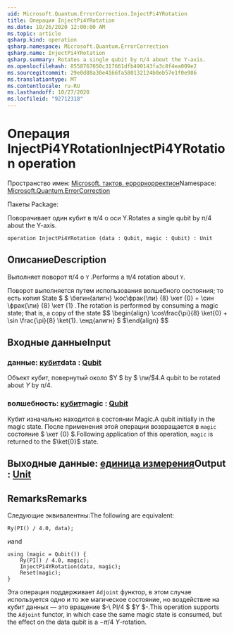 ```yaml
---
uid: Microsoft.Quantum.ErrorCorrection.InjectPi4YRotation
title: Операция InjectPi4YRotation
ms.date: 10/26/2020 12:00:00 AM
ms.topic: article
qsharp.kind: operation
qsharp.namespace: Microsoft.Quantum.ErrorCorrection
qsharp.name: InjectPi4YRotation
qsharp.summary: Rotates a single qubit by π/4 about the Y-axis.
ms.openlocfilehash: 8558767050c317661dfb490143fa3c8f4ea009e2
ms.sourcegitcommit: 29e0d88a30e4166fa580132124b0eb57e1f0e986
ms.translationtype: MT
ms.contentlocale: ru-RU
ms.lasthandoff: 10/27/2020
ms.locfileid: "92712318"
---
```

# <a name="injectpi4yrotation-operation"></a><span data-ttu-id="6464c-102">Операция InjectPi4YRotation</span><span class="sxs-lookup"><span data-stu-id="6464c-102">InjectPi4YRotation operation</span></span>

<span data-ttu-id="6464c-103">Пространство имен: [Microsoft. тактов. ерроркорректион](xref:Microsoft.Quantum.ErrorCorrection)</span><span class="sxs-lookup"><span data-stu-id="6464c-103">Namespace: [Microsoft.Quantum.ErrorCorrection](xref:Microsoft.Quantum.ErrorCorrection)</span></span>

<span data-ttu-id="6464c-104">Пакеты [](https://nuget.org/packages/)</span><span class="sxs-lookup"><span data-stu-id="6464c-104">Package: [](https://nuget.org/packages/)</span></span>


<span data-ttu-id="6464c-105">Поворачивает один кубит в π/4 о оси Y.</span><span class="sxs-lookup"><span data-stu-id="6464c-105">Rotates a single qubit by π/4 about the Y-axis.</span></span>

```qsharp
operation InjectPi4YRotation (data : Qubit, magic : Qubit) : Unit
```


## <a name="description"></a><span data-ttu-id="6464c-106">Описание</span><span class="sxs-lookup"><span data-stu-id="6464c-106">Description</span></span>

<span data-ttu-id="6464c-107">Выполняет поворот π/4 о `Y` .</span><span class="sxs-lookup"><span data-stu-id="6464c-107">Performs a π/4 rotation about `Y`.</span></span>

<span data-ttu-id="6464c-108">Поворот выполняется путем использования волшебного состояния; то есть копия State $ $ \бегин{алигн} \кос\фрак{\пи} {8} \кет {0} + \син \фрак{\пи} {8} \кет {1} .</span><span class="sxs-lookup"><span data-stu-id="6464c-108">The rotation is performed by consuming a magic state; that is, a copy of the state $$ \begin{align} \cos\frac{\pi}{8} \ket{0} + \sin \frac{\pi}{8} \ket{1}.</span></span>
<span data-ttu-id="6464c-109">\енд{алигн} $ $</span><span class="sxs-lookup"><span data-stu-id="6464c-109">\end{align} $$</span></span>

## <a name="input"></a><span data-ttu-id="6464c-110">Входные данные</span><span class="sxs-lookup"><span data-stu-id="6464c-110">Input</span></span>

### <a name="data--qubit"></a><span data-ttu-id="6464c-111">данные: [кубит](xref:microsoft.quantum.lang-ref.qubit)</span><span class="sxs-lookup"><span data-stu-id="6464c-111">data : [Qubit](xref:microsoft.quantum.lang-ref.qubit)</span></span>

<span data-ttu-id="6464c-112">Объект кубит, повернутый около $Y $ by $ \пи/$4.</span><span class="sxs-lookup"><span data-stu-id="6464c-112">A qubit to be rotated about $Y$ by $\pi / 4$.</span></span>


### <a name="magic--qubit"></a><span data-ttu-id="6464c-113">волшебность: [кубит](xref:microsoft.quantum.lang-ref.qubit)</span><span class="sxs-lookup"><span data-stu-id="6464c-113">magic : [Qubit](xref:microsoft.quantum.lang-ref.qubit)</span></span>

<span data-ttu-id="6464c-114">Кубит изначально находится в состоянии Magic.</span><span class="sxs-lookup"><span data-stu-id="6464c-114">A qubit initially in the magic state.</span></span> <span data-ttu-id="6464c-115">После применения этой операции возвращается в `magic` состояние $ \кет {0} $.</span><span class="sxs-lookup"><span data-stu-id="6464c-115">Following application of this operation, `magic` is returned to the $\ket{0}$ state.</span></span>



## <a name="output--unit"></a><span data-ttu-id="6464c-116">Выходные данные: [единица измерения](xref:microsoft.quantum.lang-ref.unit)</span><span class="sxs-lookup"><span data-stu-id="6464c-116">Output : [Unit](xref:microsoft.quantum.lang-ref.unit)</span></span>



## <a name="remarks"></a><span data-ttu-id="6464c-117">Remarks</span><span class="sxs-lookup"><span data-stu-id="6464c-117">Remarks</span></span>

<span data-ttu-id="6464c-118">Следующие эквивалентны:</span><span class="sxs-lookup"><span data-stu-id="6464c-118">The following are equivalent:</span></span>

```qsharp
Ry(PI() / 4.0, data);
```

<span data-ttu-id="6464c-119">и</span><span class="sxs-lookup"><span data-stu-id="6464c-119">and</span></span>

```qsharp
using (magic = Qubit()) {
    Ry(PI() / 4.0, magic);
    InjectPi4YRotation(data, magic);
    Reset(magic);
}
```

<span data-ttu-id="6464c-120">Эта операция поддерживает `Adjoint` функтор, в этом случае используется одно и то же магическое состояние, но воздействие на кубит данных — это вращение $-\ PI/4 $ $Y $-.</span><span class="sxs-lookup"><span data-stu-id="6464c-120">This operation supports the `Adjoint` functor, in which case the same magic state is consumed, but the effect on the data qubit is a $-\pi/4$ $Y$-rotation.</span></span>